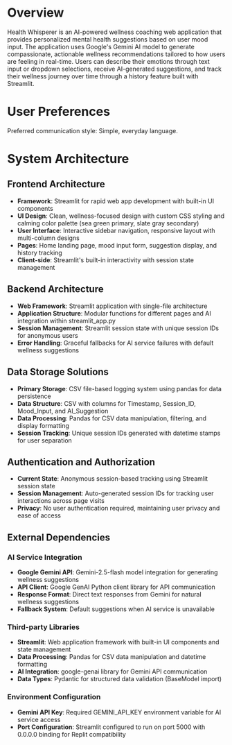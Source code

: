 # Overview

Health Whisperer is an AI-powered wellness coaching web application that provides personalized mental health suggestions based on user mood input. The application uses Google's Gemini AI model to generate compassionate, actionable wellness recommendations tailored to how users are feeling in real-time. Users can describe their emotions through text input or dropdown selections, receive AI-generated suggestions, and track their wellness journey over time through a history feature built with Streamlit.

# User Preferences

Preferred communication style: Simple, everyday language.

# System Architecture

## Frontend Architecture
- **Framework**: Streamlit for rapid web app development with built-in UI components
- **UI Design**: Clean, wellness-focused design with custom CSS styling and calming color palette (sea green primary, slate gray secondary)
- **User Interface**: Interactive sidebar navigation, responsive layout with multi-column designs
- **Pages**: Home landing page, mood input form, suggestion display, and history tracking
- **Client-side**: Streamlit's built-in interactivity with session state management

## Backend Architecture
- **Web Framework**: Streamlit application with single-file architecture
- **Application Structure**: Modular functions for different pages and AI integration within streamlit_app.py
- **Session Management**: Streamlit session state with unique session IDs for anonymous users
- **Error Handling**: Graceful fallbacks for AI service failures with default wellness suggestions

## Data Storage Solutions
- **Primary Storage**: CSV file-based logging system using pandas for data persistence
- **Data Structure**: CSV with columns for Timestamp, Session_ID, Mood_Input, and AI_Suggestion
- **Data Processing**: Pandas for CSV data manipulation, filtering, and display formatting
- **Session Tracking**: Unique session IDs generated with datetime stamps for user separation

## Authentication and Authorization
- **Current State**: Anonymous session-based tracking using Streamlit session state
- **Session Management**: Auto-generated session IDs for tracking user interactions across page visits
- **Privacy**: No user authentication required, maintaining user privacy and ease of access

## External Dependencies

### AI Service Integration
- **Google Gemini API**: Gemini-2.5-flash model integration for generating wellness suggestions
- **API Client**: Google GenAI Python client library for API communication
- **Response Format**: Direct text responses from Gemini for natural wellness suggestions
- **Fallback System**: Default suggestions when AI service is unavailable

### Third-party Libraries
- **Streamlit**: Web application framework with built-in UI components and state management
- **Data Processing**: Pandas for CSV data manipulation and datetime formatting
- **AI Integration**: google-genai library for Gemini API communication
- **Data Types**: Pydantic for structured data validation (BaseModel import)

### Environment Configuration
- **Gemini API Key**: Required GEMINI_API_KEY environment variable for AI service access
- **Port Configuration**: Streamlit configured to run on port 5000 with 0.0.0.0 binding for Replit compatibility